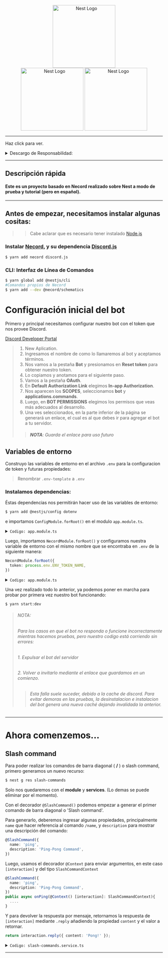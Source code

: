 <p align="center" >
    <a href="http://nestjs.com/" target="blank"><img src="https://nestjs.com/img/logo-small.svg" width="200" alt="Nest Logo" /></a></br>
    <a href="https://necord.org/" target="blank"><img src="https://necord.org/img/logo.png" width="200" alt="Nest Logo" /></a>
    <a href="https://necord.org/" target="blank"><img src="https://camo.githubusercontent.com/94402c561f7851d7d3c899ea70b282bd177f344319f08cb1d743de36f00cf020/68747470733a2f2f646973636f72642e6a732e6f72672f7374617469632f6c6f676f2e737667" width="200" alt="Nest Logo" /></a>
</p>


---
Haz click para ver.

<details>
<summary id="descargo-de-responsabilidad">Descargo de Responsabilidad:</summary>

<p>Este bot de Discord, utilizando la biblioteca Necord, tiene fines recreativos y de entretenimiento. 
La información proporcionada por el bot puede no ser completamente precisa o actualizada. No me hago responsable de las decisiones tomadas basándose en la información proporcionada por el bot.

El uso del bot está sujeto a cambios sin previo aviso. No garantizamos la disponibilidad continua, la funcionalidad o la precisión de los comandos proporcionados.

Este bot puede contener enlaces a sitios web de terceros. No respaldamos ni asumimos responsabilidad por el contenido de esos sitios.

Los usuarios son responsables de cumplir con los términos de servicio de Discord y cualquier otra regulación aplicable al utilizar este bot.

Al utilizar este bot, aceptas este descargo de responsabilidad y los términos de uso asociados.</p>
</details>

---

## Descripción rápida

#### Este es un proyecto basado en Necord realizado sobre Nest a modo de prueba y tutorial (pero en español).

___

## Antes de empezar, necesitamos instalar algunas cositas:



[//]: # (> ### TIP )
>> Cabe aclarar que es necesario tener instalado [Node.js](https://nodejs.org/)


### Instalar [Necord](https://necord.org/), y su dependencia [Discord.js](https://discord.js.org/)
```bash
$ yarn add necord discord.js
```

### CLI: Interfaz de Línea de Comandos

```bash
$ yarn global add @nestjs/cli
#Comandos propios de Necord
$ yarn add --dev @necord/schematics
```

# Configuración inicial del bot
Primero y principal necesitamos configurar nuestro bot con el token que nos provee Discord.

[Discord Developer Portal](https://discord.com/developers/applications)
> 1. New Aplication.
> 2. Ingresamos el nombre de como lo llamaremos al bot y aceptamos términos.
> 3. Nos vamos a la pestaña **Bot** y presionamos en **Reset token** para obtener nuestro token.
> 4. Lo copiamos y anotamos para el siguiente paso.
> 5. Vamos a la pestaña **OAuth**.
> 6. En **Default Authorization Link** elegimos **In-app Authorization**.
> 7. Nos aparecen los **SCOPES**, seleccionamos **bot** y **applications.commands**.
> 8. Luego, en **BOT PERMISSIONS** elegimos los permisos que veas más adecuados al desarrollo.
> 9. Una ves seleccionados, en la parte inferior de la página se generará un enlace, el cual es al que debes ir para agregar el bot a tu servidor.
> > ###### **NOTA**: Guarda el enlace para uso futuro
## Variables de entorno

Construyo las variables de entorno en el archivo ```.env``` para la configuracion de token y futuras propiedades:

> Renombrar ```.env-template``` a ```.env```

### Instalamos dependencias:
Éstas dependencias nos permitirán hacer uso de las variables de entorno:
```bash
$ yarn add @nestjs/config dotenv
```
e importamos `ConfigModule.forRoot()` en el modulo `app.module.ts`.

<details>
  <summary><code aria-atomic="true">Codigo: app.module.ts</code></summary>

```typescript
import { Module } from '@nestjs/common';
import { ConfigModule } from "@nestjs/config";

@Module({ 
  imports: [
    ConfigModule.forRoot(),
  ],
  controllers: [], 
  providers: [],
})
export class AppModule {}
```
</details>

Luego, importamos `NecordModule.forRoot()` y configuramos nuestra variable de entorno con el mismo nombre que se encontraba en `.env` de la siguiente manera:
````typescript
NecordModule.forRoot({
  token: process.env.ENV_TOKEN_NAME,
})
````
<details>
  <summary><code aria-atomic="true">Codigo: app.module.ts</code></summary>

```typescript
import { Module } from '@nestjs/common';
import { ConfigModule } from "@nestjs/config";
import { NecordModule } from "necord";

@Module({ 
  imports: [
    ConfigModule.forRoot(),
    NecordModule.forRoot({
      token: process.env.DISCORD_TOKEN,
      //y agregamos y guild para empezar a detectar el token y levantar bot
      intents: [IntentsBitField.Flags.Guilds],
    }),
  ],
  controllers: [], 
  providers: [],
})
export class AppModule {}
```
</details>

Una vez realizado todo lo anterior, ya podemos poner en marcha para probar por primera vez nuestro bot funcionando:
```bash
$ yarn start:dev
```

>  ###### NOTA:
>  ###### Para los casos en que el bot no responda o funcione incorrectamente mientras hacemos pruebas, pero nuestro codigo está corriendo sin errores:
>  ###### 1. Expulsar el bot del servidor
>  ###### 2. Volver a invitarlo mediante el enlace que guardamos en un comienzo.
> > ###### Esta falla suele suceder, debido a la cache de discord. Para evitar demoras en las pruebas, la desinstalacion e instalacion del bot genera una nueva caché dejando invalidada la anterior.
> 
> 
> 
___

# Ahora comenzemos...
## Slash command

Para poder realizar los comandos de barra diagonal ( **/** ) o slash command, primero generamos un nuevo recurso:

```bash
$ nest g res slash-commands
```
Solo nos quedaremos con el **module** y **services**. (Lo demas se puede eliminar por el momento).

Con el decorador `@SlashCommand()` podemos empezar a generar el primer comando de barra diagonal o 'Slash command'.

Para generarlo, deberemos ingresar algunas propiedades, principalmente `name` que hacer referencia al comando `/name`, y `description` para mostrar una descripción del comando:

```typescript
@SlashCommand({
  name: 'ping',
  description: 'Ping-Pong Command',
})
```
Luego, usamos el decorador ``@Context`` para enviar argumentos, en este caso ``[interaction]`` y del tipo ``SlashCommandContext``

```typescript
@SlashCommand({
  name: 'ping',
  description: 'Ping-Pong Command',
})
public async onPing(@Context() [interaction]: SlashCommandContext){
  ....
}
```
Y para devolver la respuesta por mensaje, retornamos la respuesta de `[interaction]` mediante ``.reply`` añadiendo la propiedad ``content`` y el valor a retornar.

```typescript
return interaction.reply({ content: 'Pong!' });
```

<details>
  <summary><code aria-atomic="true">Codigo: slash-commands.service.ts</code></summary>

```typescript
import { Injectable } from '@nestjs/common';
import { Context,
  SlashCommand,
  SlashCommandContext
} from 'necord';

@Injectable()
export class SlashCommandsService {

  @SlashCommand({
    name: 'ping',
    description: 'Ping-Pong Command',
  })
  public async onPing(@Context() [interaction]: SlashCommandContext) {
    return interaction.reply({ content: 'Pong!' });
  }
}
```
</details>

---